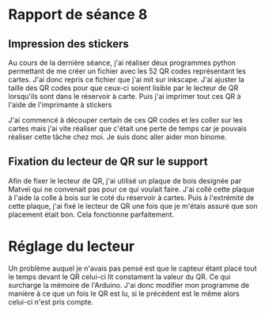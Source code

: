 # Rapport de séance 8

## Impression des stickers 

Au cours de la dernière séance, j'ai réaliser deux programmes python permettant de me créer un fichier avec les 52 QR codes représentant les cartes.
J'ai donc repris ce fichier que j'ai mit sur inkscape. J'ai ajuster la taille des QR codes pour que ceux-ci soient lisible par le lecteur de QR lorsqu'ils sont 
dans le réservoir à carte. Puis j'ai imprimer tout ces QR à l'aide de l'imprimante à stickers 

J'ai commencé à découper certain de ces QR codes et les coller sur les cartes mais j'ai vite réaliser que c'était une perte de temps car je pouvais réaliser cette 
tâche chez moi. Je suis donc aller aider mon binome.

## Fixation du lecteur de QR sur le support

Afin de fixer le lecteur de QR, j'ai utilisé un plaque de bois designée par Matveï qui ne convenait pas pour ce qui voulait faire. J'ai collé cette plaque à 
l'aide la colle à bois sur le coté du réservoir à cartes. Puis à l'extrémité de cette plaque, j'ai fixé le lecteur de QR une fois que je m'étais assuré que 
son placement était bon. Cela fonctionne parfaitement.

# Réglage du lecteur 
Un problème auquel je n'avais pas pensé est que le capteur étant placé tout le temps devant le QR celui-ci lit constament la valeur du QR. Ce qui surcharge la
mémoire de l'Arduino. J'ai donc modifier mon programme de manière à ce que un fois le QR est lu, si le précédent est le même alors celui-ci n'est pris compte.
